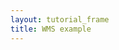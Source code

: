 ```yaml
---
layout: tutorial_frame
title: WMS example
---
```

<script type='text/javascript'>

	let map = L.map('map', {
		center: [-17, -67],
		zoom: 3
	});

	var wmsLayer = L.tileLayer.wms('http://ows.mundialis.de/services/service?', {
		layers: 'TOPO-OSM-WMS'
	}).addTo(map);

</script>
